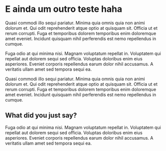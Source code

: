 # E ainda um outro teste haha

Quasi commodi illo sequi pariatur. Minima quia omnis quia non animi dolorum et. Qui odit reprehenderit atque optio at quisquam sit. Officia ut et rerum corrupti. Fuga et temporibus dolorem temporibus enim doloremque amet eveniet. Incidunt quisquam nihil perferendis est nemo repellendus in cumque.

Fuga odio at qui minima nisi. Magnam voluptatum repellat in. Voluptatem qui repellat aut dolorem sequi sed officia. Voluptas doloribus enim eius asperiores. Eveniet corporis repellendus earum dolor nihil accusamus. A veritatis ullam amet sed tempora sequi ea.

Quasi commodi illo sequi pariatur. Minima quia omnis quia non animi dolorum et. Qui odit reprehenderit atque optio at quisquam sit. Officia ut et rerum corrupti. Fuga et temporibus dolorem temporibus enim doloremque amet eveniet. Incidunt quisquam nihil perferendis est nemo repellendus in cumque.

## What did you just say?

Fuga odio at qui minima nisi. Magnam voluptatum repellat in. Voluptatem qui repellat aut dolorem sequi sed officia. Voluptas doloribus enim eius asperiores. Eveniet corporis repellendus earum dolor nihil accusamus. A veritatis ullam amet sed tempora sequi ea.
